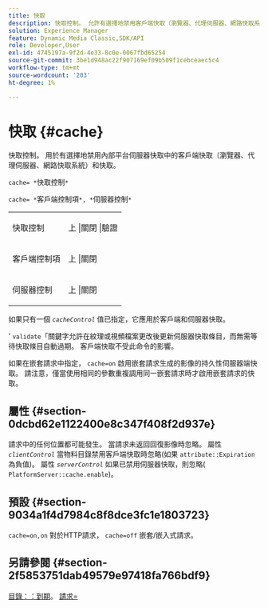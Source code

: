 ```yaml
---
title: 快取
description: 快取控制。 允許有選擇地禁用客戶端快取（瀏覽器、代理伺服器、網路快取系統）和內部平台伺服器快取中的快取。
solution: Experience Manager
feature: Dynamic Media Classic,SDK/API
role: Developer,User
exl-id: 4745197a-9f2d-4e33-8c0e-0067fbd65254
source-git-commit: 3be1d948ac22f907169ef09b509f1cebceaec5c4
workflow-type: tm+mt
source-wordcount: '203'
ht-degree: 1%

---
```


# 快取 {#cache}

快取控制。 用於有選擇地禁用內部平台伺服器快取中的客戶端快取（瀏覽器、代理伺服器、網路快取系統）和快取。

`cache= *`快取控制`*`

`cache= *`客戶端控制項`*, *`伺服器控制`*`

<table id="simpletable_CBB5DFBD48B444A4AA806B11299BC43E"> 
 <tr class="strow"> 
  <td class="stentry"> <p><span class="varname"> 快取控制</span> </p> </td> 
  <td class="stentry"> <p>上 |關閉 |驗證 </p></td> 
 </tr> 
 <tr class="strow"> 
  <td class="stentry"> <p><span class="varname"> 客戶端控制項 </span> </p> </td> 
  <td class="stentry"> <p>上 |關閉 </p></td> 
 </tr> 
 <tr class="strow"> 
  <td class="stentry"> <p><span class="varname"> 伺服器控制 </span> </p></td> 
  <td class="stentry"> <p>上 |關閉 </p></td> 
 </tr> 
</table>

如果只有一個 *`cacheControl`* 值已指定，它應用於客戶端和伺服器快取。

&#39; `validate`「關鍵字允許在紋理或視頻檔案更改後更新伺服器快取條目，而無需等待快取條目自動過期。 客戶端快取不受此命令的影響。

如果在嵌套請求中指定， `cache=on` 啟用嵌套請求生成的影像的持久性伺服器端快取。 請注意，僅當使用相同的參數重複調用同一嵌套請求時才啟用嵌套請求的快取。

## 屬性 {#section-0dcbd62e1122400e8c347f408f2d937e}

請求中的任何位置都可能發生。 當請求未返回回復影像時忽略。 屬性 *`clientControl`* 當物料目錄禁用客戶端快取時忽略(如果 `attribute::Expiration` 為負值)。 屬性 *`serverControl`* 如果已禁用伺服器快取，則忽略( `PlatformServer::cache.enable`)。

## 預設 {#section-9034a1f4d7984c8f8dce3fc1e1803723}

`cache=on,on` 對於HTTP請求， `cache=off` 嵌套/嵌入式請求。

## 另請參閱 {#section-2f5853751dab49579e97418fa766bdf9}

[目錄：：到期](../../../../../ir-api/material-cat/image-rendering-api-ref/c-ir-material-catalog/c-ir-material-data-reference/r-ir-expiration-dataref.md#reference-5e93943abff54c93bf85aae3b911a3ce)。 [請求=](../../../../../ir-api/http-protocol/image-rendering-api-ref/c-ir-http-protocol-ref/c-ir-http-protocol-command-reference/r-ir-req.md#reference-792b1a663fb64261bd2de2a209b847fb)
